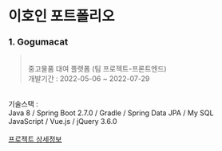 # 이호인 포트폴리오
### <span style="font-size : 18px">**1. Gogumacat**</span>
><br>중고물품 대여 플랫폼 (팀 프로젝트-프론트엔드)<br>
개발기간 : 2022-05-06 ~ 2022-07-29<br>
<br>
기술스택 : <br>
Java 8 / Spring Boot 2.7.0 / Gradle / Spring Data JPA / My SQL <br>
JavaScript / Vue.js / jQuery 3.6.0<br>
<br>
<a href="https://github.com/hoinlee-moi/gogumaketFrontEnd">프로젝트 상세정보</a><br>
<br>


